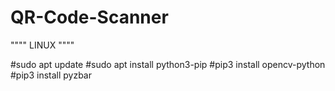 # QR-Code-Scanner

""""
LINUX
""""

#sudo apt update
#sudo apt install python3-pip
#pip3 install opencv-python
#pip3 install pyzbar

